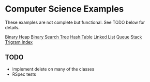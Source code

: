# Computer Science Examples

These examples are not complete but functional. See TODO below for details.

[Binary Heap](https://github.com/vincefrancesi/computer_science/blob/master/binary_heap.rb)
[Binary Search Tree](https://github.com/vincefrancesi/computer_science/blob/master/binary_search_tree.rb)
[Hash Table](https://github.com/vincefrancesi/computer_science/blob/master/hash_table.rb)
[Linked List](https://github.com/vincefrancesi/computer_science/blob/master/linked_list.rb)
[Queue](https://github.com/vincefrancesi/computer_science/blob/master/queue.rb)
[Stack](https://github.com/vincefrancesi/computer_science/blob/master/stack.rb)
[Trigram Index](https://github.com/vincefrancesi/computer_science/blob/master/trigram_index.rb)

## TODO
* Implement delete on many of the classes
* RSpec tests

